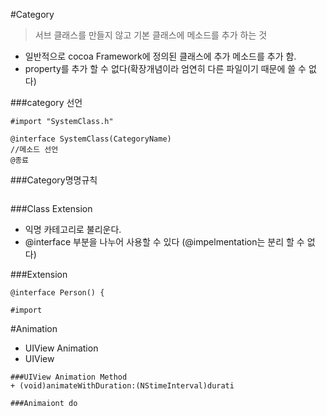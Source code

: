 #Category

> 서브 클래스를 만들지 않고 기본 클래스에 메소드를 추가 하는 것

- 일반적으로 cocoa Framework에 정의된 클래스에 추가 메소드를 추가 함.
- property를 추가 할 수 없다(확장개념이라 엄연히 다른 파일이기 때문에 쓸 수 없다)

###category 선언
```objc
#import "SystemClass.h"

@interface SystemClass(CategoryName)
//메소드 선언
@종료
```

###Category명명규칙
```objc
```

###Class Extension
- 익명 카테고리로 불리운다.
- @interface 부분을 나누어 사용할 수 있다 (@impelmentation는 분리 할 수 없다)


###Extension
```objc
@interface Person() {

#import
```




#Animation
- UIView Animation
- UIView 

```objc
###UIView Animation Method
+ (void)animateWithDuration:(NStimeInterval)durati

###Animaiont do
